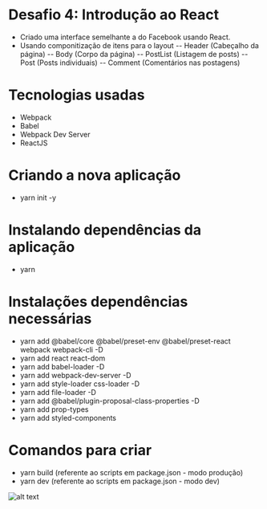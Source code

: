 # Desafio 4: Introdução ao React
- Criado uma interface semelhante a do Facebook usando React. 
- Usando componitização de itens para o layout 
-- Header (Cabeçalho da página)
-- Body (Corpo da página)
-- PostList (Listagem de posts)
-- Post (Posts individuais)
-- Comment (Comentários nas postagens)

# Tecnologias usadas
- Webpack
- Babel
- Webpack Dev Server
- ReactJS

# Criando a nova aplicação
- yarn init -y

# Instalando dependências da aplicação
- yarn 

# Instalações dependências necessárias
- yarn add @babel/core @babel/preset-env @babel/preset-react webpack webpack-cli -D
- yarn add react react-dom 
- yarn add babel-loader -D
- yarn add webpack-dev-server -D
- yarn add style-loader css-loader -D
- yarn add file-loader -D
- yarn add @babel/plugin-proposal-class-properties -D
- yarn add prop-types
- yarn add styled-components

# Comandos para criar
- yarn build (referente ao scripts em package.json - modo produção) 
- yarn dev (referente ao scripts em package.json - modo dev) 

![alt text](https://github.com/andrelinos/bootcamp-gostack-desafio-04/blob/master/.github/components.png)


